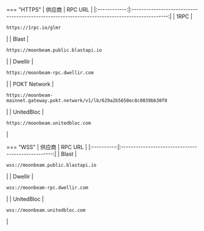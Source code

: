 === "HTTPS"
    |    供应商    |                                            RPC URL                                            |
    |:------------:|:---------------------------------------------------------------------------------------------:|
    |     1RPC     |                             <pre>```https://1rpc.io/glmr```</pre>                             |
    |    Blast     |                     <pre>```https://moonbeam.public.blastapi.io```</pre>                      |
    |   Dwellir    |                       <pre>```https://moonbeam-rpc.dwellir.com```</pre>                       |
    | POKT Network | <pre>```https://moonbeam-mainnet.gateway.pokt.network/v1/lb/629a2b5650ec8c0039bb30f0```</pre> |
    |  UnitedBloc  |                       <pre>```https://moonbeam.unitedbloc.com```</pre>                        |

=== "WSS"
    |   供应商   |                      RPC URL                       |
    |:----------:|:--------------------------------------------------:|
    |   Blast    | <pre>```wss://moonbeam.public.blastapi.io```</pre> |
    |  Dwellir   |  <pre>```wss://moonbeam-rpc.dwellir.com```</pre>   |
    | UnitedBloc |   <pre>```wss://moonbeam.unitedbloc.com```</pre>   |
